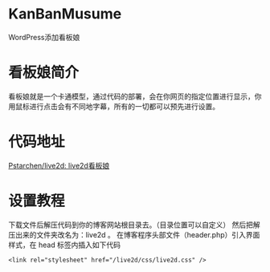 # KanBanMusume
WordPress添加看板娘

# 看板娘简介

看板娘就是一个卡通模型，通过代码的部署，会在你网页的指定位置进行显示，你用鼠标进行点击会有不同地字幕，所有的一切都可以预先进行设置。

# 代码地址
 [Pstarchen/live2d: live2d看板娘](https://github.com/Pstarchen/live2d)

# 设置教程
下载文件后解压代码到你的博客网站根目录去。（目录位置可以自定义）
然后把解压出来的文件夹改名为：live2d 。
在博客程序头部文件（header.php）引入界面样式，在 head 标签内插入如下代码
```
<link rel="stylesheet" href="/live2d/css/live2d.css" />
```
